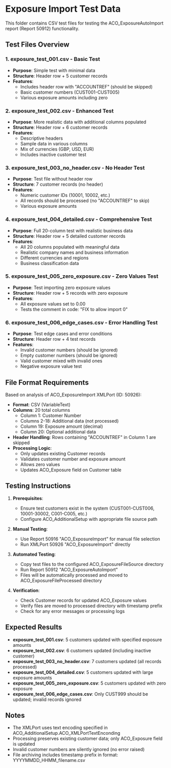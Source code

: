 # Exposure Import Test Data

This folder contains CSV test files for testing the ACO_ExposureAutoImport report (Report 50912) functionality.

## Test Files Overview

### 1. exposure_test_001.csv - Basic Test
- **Purpose**: Simple test with minimal data
- **Structure**: Header row + 5 customer records
- **Features**: 
  - Includes header row with "ACCOUNTREF" (should be skipped)
  - Basic customer numbers (CUST001-CUST005)
  - Various exposure amounts including zero

### 2. exposure_test_002.csv - Enhanced Test  
- **Purpose**: More realistic data with additional columns populated
- **Structure**: Header row + 6 customer records
- **Features**:
  - Descriptive headers
  - Sample data in various columns
  - Mix of currencies (GBP, USD, EUR)
  - Includes inactive customer test

### 3. exposure_test_003_no_header.csv - No Header Test
- **Purpose**: Test file without header row
- **Structure**: 7 customer records (no header)
- **Features**:
  - Numeric customer IDs (10001, 10002, etc.)
  - All records should be processed (no "ACCOUNTREF" to skip)
  - Various exposure amounts

### 4. exposure_test_004_detailed.csv - Comprehensive Test
- **Purpose**: Full 20-column test with realistic business data
- **Structure**: Header row + 5 detailed customer records  
- **Features**:
  - All 20 columns populated with meaningful data
  - Realistic company names and business information
  - Different currencies and regions
  - Business classification data

### 5. exposure_test_005_zero_exposure.csv - Zero Values Test
- **Purpose**: Test importing zero exposure values
- **Structure**: Header row + 5 records with zero exposure
- **Features**:
  - All exposure values set to 0.00
  - Tests the comment in code: "FIX to allow import 0"

### 6. exposure_test_006_edge_cases.csv - Error Handling Test
- **Purpose**: Test edge cases and error conditions
- **Structure**: Header row + 4 test records
- **Features**:
  - Invalid customer numbers (should be ignored)
  - Empty customer numbers (should be ignored)
  - Valid customer mixed with invalid ones
  - Negative exposure value test

## File Format Requirements

Based on analysis of ACO_ExposureImport XMLPort (ID: 50926):

- **Format**: CSV (VariableText)
- **Columns**: 20 total columns
  - Column 1: Customer Number
  - Columns 2-18: Additional data (not processed)
  - Column 19: Exposure amount (decimal)
  - Column 20: Optional additional data
- **Header Handling**: Rows containing "ACCOUNTREF" in Column 1 are skipped
- **Processing Logic**: 
  - Only updates existing Customer records
  - Validates customer number and exposure amount
  - Allows zero values
  - Updates ACO_Exposure field on Customer table

## Testing Instructions

1. **Prerequisites**: 
   - Ensure test customers exist in the system (CUST001-CUST006, 10001-30002, C001-C005, etc.)
   - Configure ACO_AdditionalSetup with appropriate file source path

2. **Manual Testing**:
   - Use Report 50916 "ACO_ExposureImport" for manual file selection
   - Run XMLPort 50926 "ACO_ExposureImport" directly

3. **Automated Testing**:
   - Copy test files to the configured ACO_ExposureFileSource directory
   - Run Report 50912 "ACO_ExposureAutoImport"
   - Files will be automatically processed and moved to ACO_ExposureFileProcessed directory

4. **Verification**:
   - Check Customer records for updated ACO_Exposure values
   - Verify files are moved to processed directory with timestamp prefix
   - Check for any error messages or processing logs

## Expected Results

- **exposure_test_001.csv**: 5 customers updated with specified exposure amounts
- **exposure_test_002.csv**: 6 customers updated (including inactive customer)  
- **exposure_test_003_no_header.csv**: 7 customers updated (all records processed)
- **exposure_test_004_detailed.csv**: 5 customers updated with large exposure amounts
- **exposure_test_005_zero_exposure.csv**: 5 customers updated with zero exposure
- **exposure_test_006_edge_cases.csv**: Only CUST999 should be updated; invalid records ignored

## Notes

- The XMLPort uses text encoding specified in ACO_AdditionalSetup.ACO_XMLPortTextEnconding
- Processing preserves existing customer data; only ACO_Exposure field is updated
- Invalid customer numbers are silently ignored (no error raised)
- File archiving includes timestamp prefix in format: YYYYMMDD_HHMM_filename.csv

